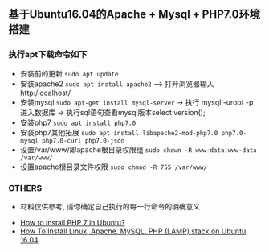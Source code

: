 ## 基于Ubuntu16.04的Apache + Mysql + PHP7.0环境搭建

### 执行apt下载命令如下

* 安装前的更新 `sudo apt update`
* 安装apache2 `sudo apt install apache2` --> 打开浏览器输入 http:/localhost/
* 安装mysql `sudo apt-get install mysql-server` -> 执行 mysql -uroot -p 进入数据库 -> 执行sql语句查看mysql版本select version();
* 安装php7 `sudo apt install php7.0`
* 安装php7其他拓展 `sudo apt install libapache2-mod-php7.0 php7.0-mysql php7.0-curl php7.0-json`
* 设置/var/www/即apache根目录权限组 `sudo chown -R www-data:www-data /var/www/`
* 设置apache根目录文件权限 `sudo chmod -R 755 /var/www/`

### OTHERS

* 材料仅供参考, 请你确定自己执行的每一行命令的明确意义

- [How to install PHP 7 in Ubuntu?](https://www.digitalocean.com/community/tutorials/how-to-upgrade-to-php-7-on-ubuntu-14-04)
- [How To Install Linux, Apache, MySQL, PHP (LAMP) stack on Ubuntu 16.04](https://www.digitalocean.com/community/tutorials/how-to-install-linux-apache-mysql-php-lamp-stack-on-ubuntu-16-04)
